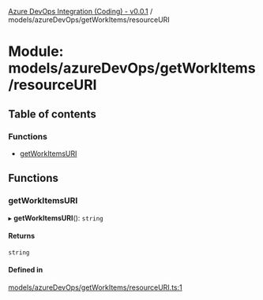 [Azure DevOps Integration (Coding) - v0.0.1](../README.md) / models/azureDevOps/getWorkItems/resourceURI

# Module: models/azureDevOps/getWorkItems/resourceURI

## Table of contents

### Functions

- [getWorkItemsURI](models_azureDevOps_getWorkItems_resourceURI.md#getworkitemsuri)

## Functions

### getWorkItemsURI

▸ **getWorkItemsURI**(): `string`

#### Returns

`string`

#### Defined in

[models/azureDevOps/getWorkItems/resourceURI.ts:1](https://github.com/jeysgar1/azure-devops-api-kms/blob/28b9ee1/src/models/azureDevOps/getWorkItems/resourceURI.ts#L1)
